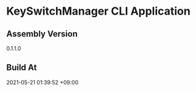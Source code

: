KeySwitchManager CLI Application
==============================

## Assembly Version

0.1.1.0

## Build At

2021-05-21 01:39:52 +09:00
